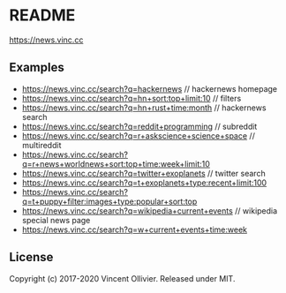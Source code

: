 # README

https://news.vinc.cc

## Examples

- https://news.vinc.cc/search?q=hackernews // hackernews homepage
- https://news.vinc.cc/search?q=hn+sort:top+limit:10 // filters
- https://news.vinc.cc/search?q=hn+rust+time:month // hackernews search
- https://news.vinc.cc/search?q=reddit+programming // subreddit
- https://news.vinc.cc/search?q=r+askscience+science+space // multireddit
- https://news.vinc.cc/search?q=r+news+worldnews+sort:top+time:week+limit:10
- https://news.vinc.cc/search?q=twitter+exoplanets // twitter search
- https://news.vinc.cc/search?q=t+exoplanets+type:recent+limit:100
- https://news.vinc.cc/search?q=t+puppy+filter:images+type:popular+sort:top
- https://news.vinc.cc/search?q=wikipedia+current+events // wikipedia special news page
- https://news.vinc.cc/search?q=w+current+events+time:week

## License

Copyright (c) 2017-2020 Vincent Ollivier. Released under MIT.
